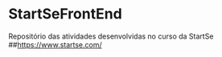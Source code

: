 # StartSeFrontEnd
Repositório das atividades desenvolvidas no curso da StartSe
##https://www.startse.com/
